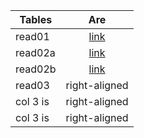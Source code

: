
| Tables   |      Are      |
|----------|:-------------:|
| read01 |  [link](https://mohammadaqel.github.io/Read-Notes/read01) |
| read02a |[link](https://mohammadaqel.github.io/Read-Notes/read02a)|
| read02b | [link](https://mohammadaqel.github.io/Read-Notes/read02b)|   
| read03 | right-aligned |   
| col 3 is | right-aligned |   
| col 3 is | right-aligned |   
